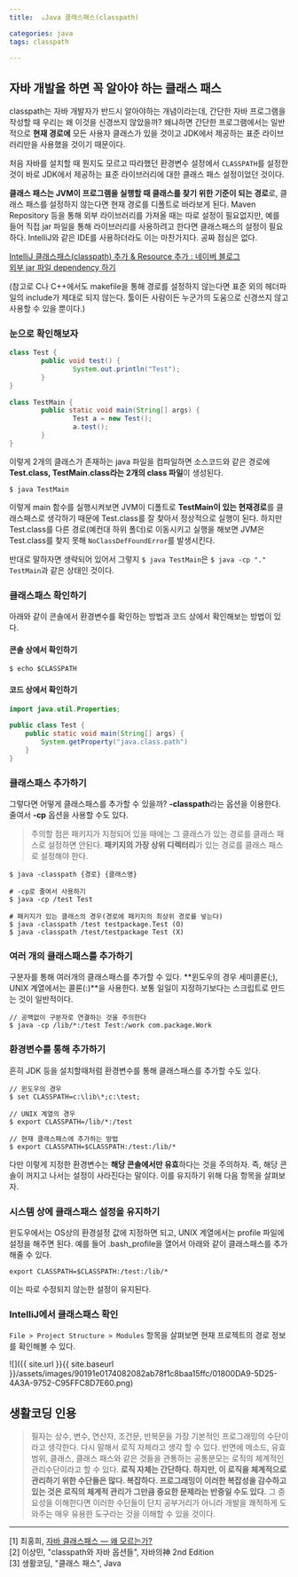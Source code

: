 ```yaml
---
title:  ☕️Java 클래스패스(classpath)

categories: java 
tags: classpath
 
---
```


  
  
## 자바 개발을 하면 꼭 알아야 하는 클래스 패스  
classpath는 자바 개발자가 반드시 알아야하는 개념이라는데, 간단한 자바 프로그램을 작성할 때 우리는 왜 이것을 신경쓰지 않았을까? 왜냐하면 간단한 프로그램에서는 일반적으로 **현재 경로에** 모든 사용자 클래스가 있을 것이고 JDK에서 제공하는 표준 라이브러리만을 사용했을 것이기 때문이다.  
  
처음 자바를 설치할 때 뭔지도 모르고 따라했던 환경변수 설정에서 `CLASSPATH`를 설정한 것이 바로 JDK에서 제공하는 표준 라이브러리에 대한 클래스 패스 설정이었던 것이다.  
  
  
**클래스 패스는 JVM이 프로그램을 실행할 때 클래스를 찾기 위한 기준이 되는 경로**로, 클래스 패스를 설정하지 않는다면 현재 경로를 디폴트로 바라보게 된다. Maven Repository 등을 통해 외부 라이브러리를 가져올 때는 따로 설정이 필요없지만, 예를 들어 직접 jar 파일을 통해 라이브러리를 사용하려고 한다면 클래스패스의 설정이 필요하다. IntelliJ와 같은 IDE를 사용하더라도 이는 마찬가지다. 공짜 점심은 없다.  
  
[IntelliJ 클래스패스(classpath) 추가 & Resource 추가 : 네이버 블로그](https://m.blog.naver.com/haskim0716n/221812414926)  
[외부 jar 파일 dependency 하기](https://blog.thereis.xyz/50)  
  
(참고로 C나 C++에서도 makefile을 통해 경로를 설정하지 않는다면 표준 외의 헤더파일의 include가 제대로 되지 않는다. 툴이든 사람이든 누군가의 도움으로 신경쓰지 않고 사용할 수 있을 뿐이다.)  
  
  
### 눈으로 확인해보자  
```java  
class Test {  
        public void test() {  
                System.out.println("Test");  
        }  
}  
  
class TestMain {  
        public static void main(String[] args) {  
                Test a = new Test();  
                a.test();  
        }  
}  
```  
  
이렇게 2개의 클래스가 존재하는 java 파일을 컴파일하면 소스코드와 같은 경로에 **Test.class, TestMain.class라는 2개의 class 파일**이 생성된다.  
  
`$ java TestMain`  
  
이렇게 main 함수를 실행시켜보면 JVM이 디폴트로 **TestMain이 있는 현재경로**를 클래스패스로 생각하기 때문에 Test.class를 잘 찾아서 정상적으로 실행이 된다. 하지만 Test.class를 다른 경로(예컨대 하위 폴더)로 이동시키고 실행을 해보면 JVM은 Test.class를 찾지 못해 `NoClassDefFoundError`를 발생시킨다.  
  
반대로 말하자면 생략되어 있어서 그렇지 `$ java TestMain`은 `$ java -cp "." TestMain`과 같은 상태인 것이다.  
  
  
### 클래스패스 확인하기  
아래와 같이 콘솔에서 환경변수를 확인하는 방법과 코드 상에서 확인해보는 방법이 있다.  
  
#### 콘솔 상에서 확인하기  
```shell  
$ echo $CLASSPATH  
```  
  
#### 코드 상에서 확인하기  
```java  
import java.util.Properties;  
  
public class Test {  
	public static void main(String[] args) {  
		System.getProperty("java.class.path")  
	}  
}  
```  
  
  
### 클래스패스 추가하기  
그렇다면 어떻게 클래스패스를 추가할 수 있을까? **-classpath**라는 옵션을 이용한다. 줄여서 **-cp** 옵션을 사용할 수도 있다.  
  
> 주의할 점은 패키지가 지정되어 있을 때에는 그 클래스가 있는 경로를 클래스 패스로 설정하면 안된다. **패키지의 가장 상위 디렉터리**가 있는 경로를 클래스 패스로 설정해야 한다.    
  
```shell  
$ java -classpath {경로} {클래스명}  
  
# -cp로 줄여서 사용하기  
$ java -cp /test Test  
  
# 패키지가 있는 클래스의 경우(경로에 패키지의 최상위 경로를 넣는다)  
$ java -classpath /test testpackage.Test (O)  
$ java -classpath /test/testpackage Test (X)   
```  
  
  
### 여러 개의 클래스패스를 추가하기  
구분자를 통해 여러개의 클래스패스를 추가할 수 있다. **윈도우의 경우 세미콜론(;), UNIX 계열에서는 콜론(:)**을 사용한다. 보통 일일이 지정하기보다는 스크립트로 만드는 것이 일반적이다.  
  
```shell  
// 공백없이 구분자로 연결하는 것을 주의한다  
$ java -cp /lib/*:/test Test:/work com.package.Work  
```  
  
  
### 환경변수를 통해 추가하기  
흔히 JDK 등을 설치할때처럼 환경변수를 통해 클래스패스를 추가할 수도 있다.  
  
```shell  
// 윈도우의 경우  
$ set CLASSPATH=c:\lib\*;c:\test;  
  
// UNIX 계열의 경우  
$ export CLASSPATH=/lib/*:/test  
  
// 현재 클래스패스에 추가하는 방법  
$ export CLASSPATH=$CLASSPATH:/test:/lib/*  
```  
  
다만 이렇게 지정한 환경변수는 **해당 콘솔에서만 유효**하다는 것을 주의하자. 즉, 해당 콘솔이 꺼지고 나서는 설정이 사라진다는 말이다. 이를 유지하기 위해 다음 항목을 살펴보자.  
  
  
### 시스템 상에 클래스패스 설정을 유지하기  
윈도우에서는 OS상의 환경설정 값에 지정하면 되고,  UNIX 계열에서는 profile 파일에 설정을 해주면 된다. 예를 들어 .bash_profile을 열어서 아래와 같이 클래스패스를 추가해줄 수 있다.  
  
```  
export CLASSPATH=$CLASSPATH:/test:/lib/*  
```  
  
이는 따로 수정되지 않는한 설정이 유지된다.  
  
### IntelliJ에서 클래스패스 확인  
`File > Project Structure > Modules` 항목을 살펴보면 현재 프로젝트의 경로 정보를 확인해볼 수 있다.  
  
![]({{ site.url }}{{ site.baseurl }}/assets/images/90191e0174082082ab78f1c8baa15ffc/01800DA9-5D25-4A3A-9752-C95FFC8D7E60.png)  
  
  
## 생활코딩 인용  
> 필자는 상수, 변수, 연산자, 조건문, 반복문을 가장 기본적인 프로그래밍의 수단이라고 생각한다. 다시 말해서 로직 자체라고 생각 할 수 있다. 반면에 메소드, 유효범위, 클래스, 클래스 패스와 같은 것들을 관통하는 공통분모는 로직의 체계적인 관리수단이라고 할 수 있다. **로직 자체는 간단하다. 하지만, 이 로직을 체계적으로 관리하기 위한 수단들은 많다. 복잡하다. 프로그래밍이 이러한 복잡성을 감수하고 있는 것은 로직의 체계적 관리가 그만큼 중요한 문제라는 반증일 수도 있다.** 그 중요성을 이해한다면 이러한 수단들이 단지 공부거리가 아니라 개발을 쾌적하게 도와주는 매우 유용한 도구라는 것을 이해할 수 있을 것이다.    
  
- - - -  
  
[1] 최홍희, [자바 클래스패스 — 왜 모르는가?](https://vvshinevv.tistory.com/70)  
[2] 이상민, "classpath와 자바 옵션들", 자바의神 2nd Edition  
[3] 생활코딩, "클래스 패스", Java   
